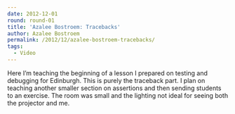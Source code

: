 ```yaml
---
date: 2012-12-01
round: round-01
title: 'Azalee Bostroem: Tracebacks'
author: Azalee Bostroem
permalink: /2012/12/azalee-bostroem-tracebacks/
tags:
  - Video
---
```

Here I&#8217;m teaching the beginning of a lesson I prepared on testing and debugging for Edinburgh. This is purely the traceback part. I plan on teaching another smaller section on assertions and then sending students to an exercise. The room was small and the lighting not ideal for seeing both the projector and me.

